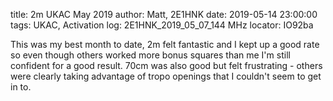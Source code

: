 title: 2m UKAC May 2019
author: Matt, 2E1HNK
date: 2019-05-14 23:00:00
tags: UKAC, Activation
log: 2E1HNK_2019_05_07_144 MHz
locator: IO92ba


This was my best month to date, 2m felt fantastic and I kept up a good rate so even though others worked more bonus squares than me I'm still confident for a good result. 70cm was also good but felt frustrating - others were clearly taking advantage of tropo openings that I couldn't seem to get in to.

